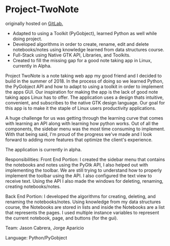 # Project-TwoNote
originally hosted on <a href = "https://gitlab.com/jorge.aparicio/TwoNote"> GitLab. </a>

- Adapted to using a Toolkit (PyGobject), learned Python as well while doing project. 
- Developed algorithms in order to create, rename, edit and delete notebooks/notes using knowledge learned from data structures course.  
- Full-Stack using Native GTK API, Libraries, and Toolkits.
- Created to fill the missing gap for a good note taking app in Linux, currently in Alpha. 

Project TwoNote is a note taking web app my good friend and I decided to build in the summer of 2018. In the process of doing so we learned Python, the PyGobject API and how to adapt to using a toolkit in order to implement the apps GUI. Our inspiration for making the app is the lack of good note taking apps Linux has to offer. The application uses a design thats intuitive, convenient, and subscribes to the native GTK design language. Our goal for this app is to make it the staple of Linux users productivity applications.

A huge challenge for us was getting through the learning curve that comes with learning an API along with learning how python works. Out of all the components, the sidebar menu was the most time consuming to implement. With that being said, I'm proud of the progress we've made and I look forward to adding more features that optimize the client's experience.

The application is currently in alpha.

Responsibilities:
Front End Portion: I created the sidebar menu that contains the notebooks and notes using the PyGtk API, I also helped out with implementing the toolbar. We are still trying to understand how to properly implement the toolbar using the API. I also configured the text view to receive text. Using the API I also made the windows for deleting, renaming, creating notebooks/notes.

Back End Portion: I developed the algorithms for creating, deleting, and renaming the notebooks/notes. Using knowledge from my data structures course, the Notebooks are stored in lists and inside the Notebooks are a list that represents the pages. I used multiple instance variables to represent the current notebook, page, and buttons (for the gui).


Team: Jason Cabrera, Jorge Aparicio

Language: Python/PyGobject
